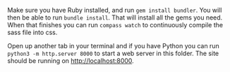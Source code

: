 Make sure you have Ruby installed, and run `gem install bundler`. You will then
be able to run `bundle install`. That will install all the gems you need. When
that finishes you can run `compass watch` to continuously compile the sass file
into css.

Open up another tab in your terminal and if you have Python you can run
`python3 -m http.server 8000` to start a web server in this folder. The site
should be running on [http://localhost:8000](http://localhost:8000).
